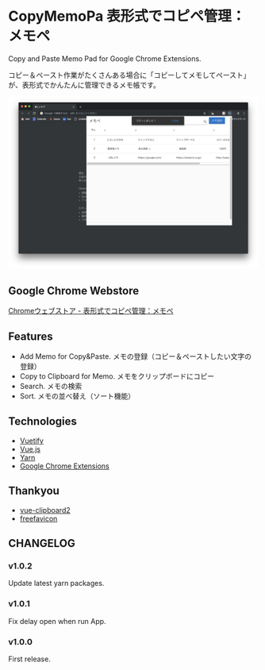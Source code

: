 # CopyMemoPa 表形式でコピペ管理：メモペ
Copy and Paste Memo Pad for Google Chrome Extensions.

コピー＆ペースト作業がたくさんある場合に「コピーしてメモしてペースト」が、表形式でかんたんに管理できるメモ帳です。

![メモペ](https://raw.githubusercontent.com/256hax/copymemopa/master/docs/screenshot-extension.png)

## Google Chrome Webstore
[Chromeウェブストア - 表形式でコピペ管理：メモペ](https://chrome.google.com/webstore/detail/%E8%A1%A8%E5%BD%A2%E5%BC%8F%E3%81%A7%E3%82%B3%E3%83%94%E3%83%9A%E7%AE%A1%E7%90%86%EF%BC%9A%E3%83%A1%E3%83%A2%E3%83%9A/ehndjibjmfffbbdiaomhbiflpneiflif?hl=ja)

## Features
- Add Memo for Copy&Paste. メモの登録（コピー＆ペーストしたい文字の登録）
- Copy to Clipboard for Memo. メモをクリップボードにコピー
- Search. メモの検索
- Sort. メモの並べ替え（ソート機能）

## Technologies
- [Vuetify](https://vuetifyjs.com/en/)
- [Vue.js](https://vuejs.org/)
- [Yarn](https://yarnpkg.com/en/)
- [Google Chrome Extensions](https://developer.chrome.com/extensions)

## Thankyou
- [vue-clipboard2](https://github.com/Inndy/vue-clipboard2)
- [freefavicon](https://www.freefavicon.com/)

## CHANGELOG
### v1.0.2
Update latest yarn packages.

### v1.0.1
Fix delay open when run App.

### v1.0.0
First release.
